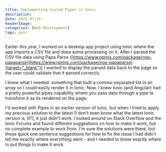 ```yaml
---
title: Implementing Custom Pipes in Ionic
description: 
date: 2021-07-19
headerImage: 
categories: [Web Development]
tags: post
---
```


Earlier this year, I worked on a desktop app project using Ionic where the app imports a CSV file and does some processing on it. After I parsed the CSV file data using Papa Parse ([https://www.npmjs.com/package/ngx-papaparse](https://www.npmjs.com/package/ngx-papaparse){target="_blank"}) I wanted to display the parsed data back to the page so the user could validate that it parsed correctly.

I knew what I needed: something that built a comma-separated list in an array so I could easily render it in Ionic. Now, I knew Ionic (and Angular) had a pretty powerful pipes capability where you pass data through a pipe to transform it as its rendered on the page.

I'd worked with Pipes in an earlier version of Ionic, but when I tried to apply my previous solution to the latest (I don't even know what the latest Ionic version is, 6?), it just didn't work. I looked around on Stack Overflow and the Ionic Forums and found different suggestions on how to make it work, but no complete example to work from. I'm sure the solutions were there, but these quick one sentence suggestions for how to fix the issue I had didn't tell me exactly where everything went - and I needed to know exactly where to put things to make it work.